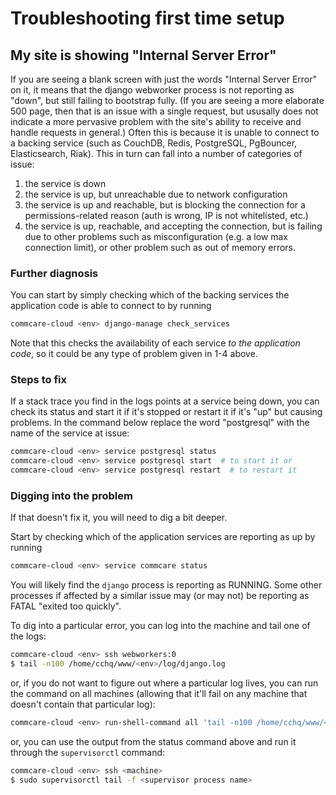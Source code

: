 # Troubleshooting first time setup

## My site is showing "Internal Server Error"

If you are seeing a blank screen with just the words "Internal Server Error" on it,
it means that the django webworker process is not reporting as "down",
but still failing to bootstrap fully.
(If you are seeing a more elaborate 500 page, then that is an issue with a single request,
but ususally does not indicate a more pervasive problem with the site's ability to receive and handle requests in general.)
Often this is because it is unable to connect to
a backing service (such as CouchDB, Redis, PostgreSQL, PgBouncer, Elasticsearch, Riak).
This in turn can fall into a number of categories of issue:
1. the service is down
2. the service is up, but unreachable due to network configuration
3. the service is up and reachable, but is blocking the connection for a permissions-related reason
   (auth is wrong, IP is not whitelisted, etc.)
4. the service is up, reachable, and accepting the connection,
   but is failing due to other problems such as misconfiguration (e.g. a low max connection limit),
   or other problem such as out of memory errors.

### Further diagnosis
You can start by simply checking which of the backing services
the application code is able to connect to by running

```bash
commcare-cloud <env> django-manage check_services
```

Note that this checks the availability of each service _to the application code_,
so it could be any type of problem given in 1-4 above.

### Steps to fix

If a stack trace you find in the logs points at a service being down, you can check its status
and start it if it's stopped or restart it if it's "up" but causing problems. In the command below
replace the word "postgresql" with the name of the service at issue:

```bash
commcare-cloud <env> service postgresql status
commcare-cloud <env> service postgresql start  # to start it or
commcare-cloud <env> service postgresql restart  # to restart it
```

### Digging into the problem

If that doesn't fix it, you will need to dig a bit deeper.

Start by checking which of the application services are reporting as up
by running

```bash
commcare-cloud <env> service commcare status
```

You will likely find the `django` process is reporting as RUNNING.
Some other processes if affected by a similar issue may (or may not) be reporting as FATAL "exited too quickly".

To dig into a particular error, you can log into the machine and tail one of the logs:

```bash
commcare-cloud <env> ssh webworkers:0
$ tail -n100 /home/cchq/www/<env>/log/django.log
```

or, if you do not want to figure out where a particular log lives, you can run the command on all machines
(allowing that it'll fail on any machine that doesn't contain that particular log):

```bash
commcare-cloud <env> run-shell-command all 'tail -n100 /home/cchq/www/<env>/log/django.log'
```

or, you can use the output from the status command above and run it through the `supervisorctl` command:

```bash
commcare-cloud <env> ssh <machine>
$ sudo supervisorctl tail -f <supervisor process name>
```
